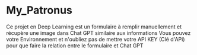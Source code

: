 # My_Patronus
Ce projet en Deep Learning est un formulaire à remplir manuellement et récupère une image dans Chat GPT similaire aux informations
Vous pouvez votre Environnement et n'oubliez pas de mettre votre API KEY (Clé d'APi) pour que faire la relation entre le formulaire et Chat GPT
